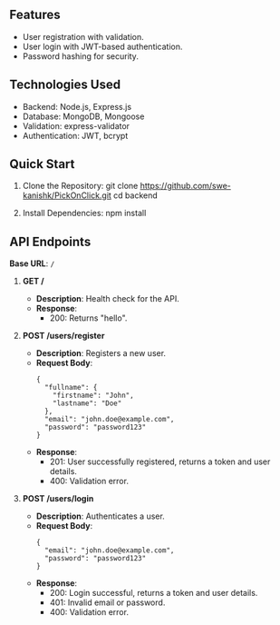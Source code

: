 ## Features

- User registration with validation.
- User login with JWT-based authentication.
- Password hashing for security.

## Technologies Used

- Backend: Node.js, Express.js
- Database: MongoDB, Mongoose
- Validation: express-validator
- Authentication: JWT, bcrypt

## Quick Start

1. Clone the Repository:
   git clone https://github.com/swe-kanishk/PickOnClick.git
   cd backend

2. Install Dependencies:
   npm install

## API Endpoints

**Base URL**: `/`

1. **GET /**

   - **Description**: Health check for the API.
   - **Response**:
     - 200: Returns "hello".

2. **POST /users/register**

   - **Description**: Registers a new user.
   - **Request Body**:
     ```
     {
       "fullname": {
         "firstname": "John",
         "lastname": "Doe"
       },
       "email": "john.doe@example.com",
       "password": "password123"
     }
     ```
   - **Response**:
     - 201: User successfully registered, returns a token and user details.
     - 400: Validation error.

3. **POST /users/login**
   - **Description**: Authenticates a user.
   - **Request Body**:
     ```
     {
       "email": "john.doe@example.com",
       "password": "password123"
     }
     ```
   - **Response**:
     - 200: Login successful, returns a token and user details.
     - 401: Invalid email or password.
     - 400: Validation error.
